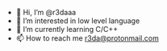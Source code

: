- 👋 Hi, I’m @r3daaa
- 👀 I’m interested in low level language
- 🌱 I’m currently learning C/C++
- 📫 How to reach me r3da@protonmail.com

<!---
r3daaa/r3daaa is a ✨ special ✨ repository because its `README.md` (this file) appears on your GitHub profile.
You can click the Preview link to take a look at your changes.
--->
